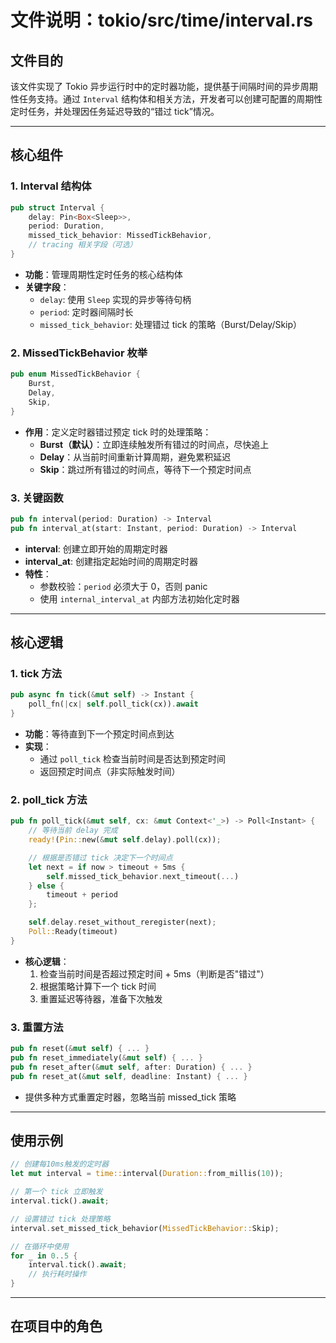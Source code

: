 # 文件说明：tokio/src/time/interval.rs

## 文件目的
该文件实现了 Tokio 异步运行时中的定时器功能，提供基于间隔时间的异步周期性任务支持。通过 `Interval` 结构体和相关方法，开发者可以创建可配置的周期性定时任务，并处理因任务延迟导致的“错过 tick”情况。

---

## 核心组件

### 1. **Interval 结构体**
```rust
pub struct Interval {
    delay: Pin<Box<Sleep>>,
    period: Duration,
    missed_tick_behavior: MissedTickBehavior,
    // tracing 相关字段（可选）
}
```
- **功能**：管理周期性定时任务的核心结构体
- **关键字段**：
  - `delay`: 使用 `Sleep` 实现的异步等待句柄
  - `period`: 定时器间隔时长
  - `missed_tick_behavior`: 处理错过 tick 的策略（Burst/Delay/Skip）

### 2. **MissedTickBehavior 枚举**
```rust
pub enum MissedTickBehavior {
    Burst,
    Delay,
    Skip,
}
```
- **作用**：定义定时器错过预定 tick 时的处理策略：
  - **Burst（默认）**：立即连续触发所有错过的时间点，尽快追上
  - **Delay**：从当前时间重新计算周期，避免累积延迟
  - **Skip**：跳过所有错过的时间点，等待下一个预定时间点

### 3. **关键函数**
```rust
pub fn interval(period: Duration) -> Interval
pub fn interval_at(start: Instant, period: Duration) -> Interval
```
- **interval**: 创建立即开始的周期定时器
- **interval_at**: 创建指定起始时间的周期定时器
- **特性**：
  - 参数校验：`period` 必须大于 0，否则 panic
  - 使用 `internal_interval_at` 内部方法初始化定时器

---

## 核心逻辑

### 1. **tick 方法**
```rust
pub async fn tick(&mut self) -> Instant {
    poll_fn(|cx| self.poll_tick(cx)).await
}
```
- **功能**：等待直到下一个预定时间点到达
- **实现**：
  - 通过 `poll_tick` 检查当前时间是否达到预定时间
  - 返回预定时间点（非实际触发时间）

### 2. **poll_tick 方法**
```rust
pub fn poll_tick(&mut self, cx: &mut Context<'_>) -> Poll<Instant> {
    // 等待当前 delay 完成
    ready!(Pin::new(&mut self.delay).poll(cx));

    // 根据是否错过 tick 决定下一个时间点
    let next = if now > timeout + 5ms {
        self.missed_tick_behavior.next_timeout(...)
    } else {
        timeout + period
    };

    self.delay.reset_without_reregister(next);
    Poll::Ready(timeout)
}
```
- **核心逻辑**：
  1. 检查当前时间是否超过预定时间 + 5ms（判断是否"错过"）
  2. 根据策略计算下一个 tick 时间
  3. 重置延迟等待器，准备下次触发

### 3. 重置方法
```rust
pub fn reset(&mut self) { ... }
pub fn reset_immediately(&mut self) { ... }
pub fn reset_after(&mut self, after: Duration) { ... }
pub fn reset_at(&mut self, deadline: Instant) { ... }
```
- 提供多种方式重置定时器，忽略当前 missed_tick 策略

---

## 使用示例
```rust
// 创建每10ms触发的定时器
let mut interval = time::interval(Duration::from_millis(10));

// 第一个 tick 立即触发
interval.tick().await;

// 设置错过 tick 处理策略
interval.set_missed_tick_behavior(MissedTickBehavior::Skip);

// 在循环中使用
for _ in 0..5 {
    interval.tick().await;
    // 执行耗时操作
}
```

---

## 在项目中的角色